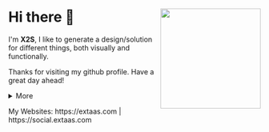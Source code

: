 # Hi there 👋 <img align="right" src="https://avatars.githubusercontent.com/u/86025696?v=4" width="200" />
I'm **X2S**, I like to generate a design/solution for different things, both visually and functionally.

Thanks for visiting my github profile. Have a great day ahead!

<details>
  <summary>
      More
  </summary>
  <p>

<h3>Socials & Contacts:</h3>
<a href="https://extaas.com/discord"><img src="https://img.shields.io/badge/Discord-7289DA?style=for-the-badge&logo=discord&logoColor=white"/></a>
<a href="https://instagram.com/extaas_x2s"><img src="https://img.shields.io/badge/Instagram-E4405F?style=for-the-badge&logo=instagram&logoColor=white"/></a>
<a href="mailto:mail@extaas.com"><img src="https://img.shields.io/badge/Gmail-D14836?style=for-the-badge&logo=gmail&logoColor=white"/></a>
<a href="https://twitter.com/Extaas_X2S"><img src="https://img.shields.io/badge/Twitter-1DA1F2?style=for-the-badge&logo=twitter&logoColor=white"/></a>
    
<h3>Languages & Tools:</h3>
<a href="https://developer.mozilla.org/en-US/docs/Web/JavaScript"><img src="https://img.shields.io/badge/JavaScript-F7DF1E?style=for-the-badge&logo=javascript&logoColor=black"/></a>
<a href="https://www.typescriptlang.org/"><img src="https://img.shields.io/badge/TypeScript-007ACC?style=for-the-badge&logo=typescript&logoColor=white"/></a>
<a href="https://www.python.org/"><img src="https://img.shields.io/badge/Python-14354C?style=for-the-badge&logo=python&logoColor=white"/></a>
<a href="https://nodejs.org/en/"><img src="https://img.shields.io/badge/Node.js-43853D?style=for-the-badge&logo=node.js&logoColor=white"/></a>
<a href="https://code.visualstudio.com/"><img src="https://img.shields.io/badge/Visual_Studio_Code-0078D4?style=for-the-badge&logo=visual%20studio%20code&logoColor=white"/></a>
<a href="https://www.adobe.com"><img src="https://img.shields.io/badge/Adobe-FF61F6?style=for-the-badge&logo=Adobe%20XD&logoColor=white"/></a>
  </p>
</details>

<p>My Websites: https://extaas.com | https://social.extaas.com</p>
